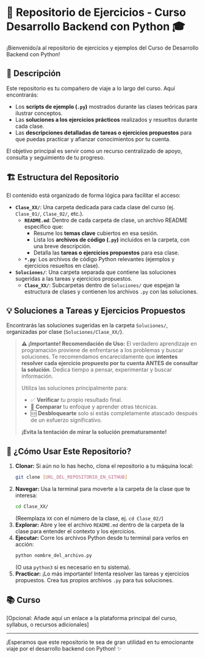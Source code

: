 # 🐍 Repositorio de Ejercicios - Curso Desarrollo Backend con Python 🎓

¡Bienvenido/a al repositorio de ejercicios y ejemplos del Curso de Desarrollo Backend con Python!

## 📝 Descripción

Este repositorio es tu compañero de viaje a lo largo del curso. Aquí encontrarás:

- Los **scripts de ejemplo (`.py`)** mostrados durante las clases teóricas para ilustrar conceptos.
- Las **soluciones a los ejercicios prácticos** realizados y resueltos durante cada clase.
- Las **descripciones detalladas de tareas o ejercicios propuestos** para que puedas practicar y afianzar conocimientos por tu cuenta.

El objetivo principal es servir como un recurso centralizado de apoyo, consulta y seguimiento de tu progreso.

## 🏗️ Estructura del Repositorio

El contenido está organizado de forma lógica para facilitar el acceso:

- **`Clase_XX/`**: Una carpeta dedicada para cada clase del curso (ej. `Clase_01/`, `Clase_02/`, etc.).
  - **`README.md`**: Dentro de cada carpeta de clase, un archivo README específico que:
    - Resume los **temas clave** cubiertos en esa sesión.
    - Lista los **archivos de código (`.py`)** incluidos en la carpeta, con una breve descripción.
    - Detalla las **tareas o ejercicios propuestos** para esa clase.
  - **`*.py`**: Los archivos de código Python relevantes (ejemplos y ejercicios resueltos en clase).
- **`Soluciones/`**: Una carpeta separada que contiene las soluciones sugeridas a las tareas y ejercicios propuestos.
  - **`Clase_XX/`**: Subcarpetas dentro de `Soluciones/` que espejan la estructura de clases y contienen los archivos `.py` con las soluciones.

## 💡 Soluciones a Tareas y Ejercicios Propuestos

Encontrarás las soluciones sugeridas en la carpeta `Soluciones/`, organizadas por clase (`Soluciones/Clase_XX/`).

> **⚠️ ¡Importante! Recomendación de Uso:**
> El verdadero aprendizaje en programación proviene de enfrentarse a los problemas y buscar soluciones. Te recomendamos encarecidamente que **intentes resolver cada ejercicio propuesto por tu cuenta ANTES de consultar la solución**. Dedica tiempo a pensar, experimentar y buscar información.
>
> Utiliza las soluciones principalmente para:
>
> - ✅ **Verificar** tu propio resultado final.
> - 🧠 **Comparar** tu enfoque y aprender otras técnicas.
> - 🆘 **Desbloquearte** solo si estás completamente atascado después de un esfuerzo significativo.
>
> **¡Evita la tentación de mirar la solución prematuramente!**

## 🚀 ¿Cómo Usar Este Repositorio?

1.  **Clonar:** Si aún no lo has hecho, clona el repositorio a tu máquina local:
    ```bash
    git clone [URL_DEL_REPOSITORIO_EN_GITHUB]
    ```
2.  **Navegar:** Usa la terminal para moverte a la carpeta de la clase que te interesa:
    ```bash
    cd Clase_XX/
    ```
    (Reemplaza `XX` con el número de la clase, ej. `cd Clase_02/`)
3.  **Explorar:** Abre y lee el archivo `README.md` dentro de la carpeta de la clase para entender el contexto y los ejercicios.
4.  **Ejecutar:** Corre los archivos Python desde tu terminal para verlos en acción:
    ```bash
    python nombre_del_archivo.py
    ```
    (O usa `python3` si es necesario en tu sistema).
5.  **Practicar:** ¡Lo más importante! Intenta resolver las tareas y ejercicios propuestos. Crea tus propios archivos `.py` para tus soluciones.

## 📚 Curso

[Opcional: Añade aquí un enlace a la plataforma principal del curso, syllabus, o recursos adicionales]

---

¡Esperamos que este repositorio te sea de gran utilidad en tu emocionante viaje por el desarrollo backend con Python! ✨
